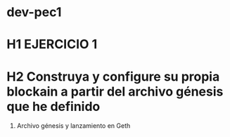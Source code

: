 # dev-pec1

# H1 EJERCICIO 1

# H2 Construya y configure su propia blockain a partir del archivo génesis que he definido

1. Archivo génesis y lanzamiento en Geth

